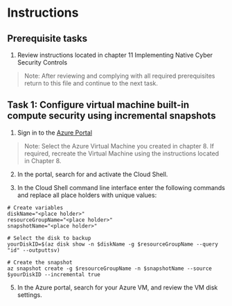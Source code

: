 # Instructions

## Prerequisite tasks

1. Review instructions located in chapter 11 Implementing Native Cyber Security Controls
> Note: After reviewing and complying with all required prerequisites return to this file and continue to the next task.

## Task 1: Configure virtual machine built-in compute security using incremental snapshots

1.	Sign in to the [Azure Portal](https://portal.azure.com/)
> Note: Select the Azure Virtual Machine you created in chapter 8. If required, recreate the Virtual Machine using the instructions located in Chapter 8.

2.	In the portal, search for and activate the Cloud Shell.

4.	In the Cloud Shell command line interface enter the following commands and replace all place holders with unique values:
```
# Create variables
diskName="<place holder>"
resourceGroupName="<place holder>"
snapshotName="<place holder>"
```
```
# Select the disk to backup
yourDiskID=$(az disk show -n $diskName -g $resourceGroupName --query "id" --outputtsv)
```
```
# Create the snapshot
az snapshot create -g $resourceGroupName -n $snapshotName --source $yourDiskID --incremental true
```
5. In the Azure portal, search for your Azure VM, and review the VM disk settings.

